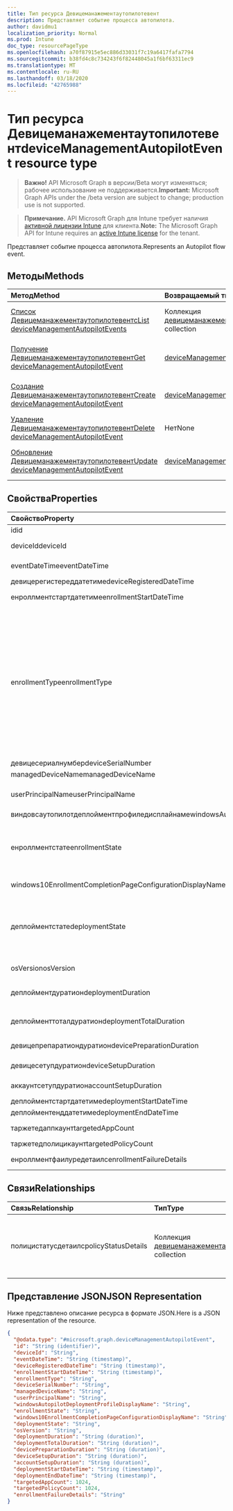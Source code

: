 ```yaml
---
title: Тип ресурса Девицеманажементаутопилотевент
description: Представляет событие процесса автопилота.
author: davidmu1
localization_priority: Normal
ms.prod: Intune
doc_type: resourcePageType
ms.openlocfilehash: a70f87915e5ec886d33031f7c19a6417fafa7794
ms.sourcegitcommit: b38fd4c8c734243f6f82448045a1f6bf63311ec9
ms.translationtype: MT
ms.contentlocale: ru-RU
ms.lasthandoff: 03/18/2020
ms.locfileid: "42765988"
---
```

# <a name="devicemanagementautopilotevent-resource-type"></a><span data-ttu-id="56830-103">Тип ресурса Девицеманажементаутопилотевент</span><span class="sxs-lookup"><span data-stu-id="56830-103">deviceManagementAutopilotEvent resource type</span></span>

> <span data-ttu-id="56830-104">**Важно!** API Microsoft Graph в версии/Beta могут изменяться; рабочее использование не поддерживается.</span><span class="sxs-lookup"><span data-stu-id="56830-104">**Important:** Microsoft Graph APIs under the /beta version are subject to change; production use is not supported.</span></span>

> <span data-ttu-id="56830-105">**Примечание.** API Microsoft Graph для Intune требует наличия [активной лицензии Intune](https://go.microsoft.com/fwlink/?linkid=839381) для клиента.</span><span class="sxs-lookup"><span data-stu-id="56830-105">**Note:** The Microsoft Graph API for Intune requires an [active Intune license](https://go.microsoft.com/fwlink/?linkid=839381) for the tenant.</span></span>

<span data-ttu-id="56830-106">Представляет событие процесса автопилота.</span><span class="sxs-lookup"><span data-stu-id="56830-106">Represents an Autopilot flow event.</span></span>

## <a name="methods"></a><span data-ttu-id="56830-107">Методы</span><span class="sxs-lookup"><span data-stu-id="56830-107">Methods</span></span>
|<span data-ttu-id="56830-108">Метод</span><span class="sxs-lookup"><span data-stu-id="56830-108">Method</span></span>|<span data-ttu-id="56830-109">Возвращаемый тип</span><span class="sxs-lookup"><span data-stu-id="56830-109">Return Type</span></span>|<span data-ttu-id="56830-110">Описание</span><span class="sxs-lookup"><span data-stu-id="56830-110">Description</span></span>|
|:---|:---|:---|
|[<span data-ttu-id="56830-111">Список Девицеманажементаутопилотевентс</span><span class="sxs-lookup"><span data-stu-id="56830-111">List deviceManagementAutopilotEvents</span></span>](../api/intune-troubleshooting-devicemanagementautopilotevent-list.md)|<span data-ttu-id="56830-112">Коллекция [девицеманажементаутопилотевент](../resources/intune-troubleshooting-devicemanagementautopilotevent.md)</span><span class="sxs-lookup"><span data-stu-id="56830-112">[deviceManagementAutopilotEvent](../resources/intune-troubleshooting-devicemanagementautopilotevent.md) collection</span></span>|<span data-ttu-id="56830-113">Список свойств и связей объектов [девицеманажементаутопилотевент](../resources/intune-troubleshooting-devicemanagementautopilotevent.md) .</span><span class="sxs-lookup"><span data-stu-id="56830-113">List properties and relationships of the [deviceManagementAutopilotEvent](../resources/intune-troubleshooting-devicemanagementautopilotevent.md) objects.</span></span>|
|[<span data-ttu-id="56830-114">Получение Девицеманажементаутопилотевент</span><span class="sxs-lookup"><span data-stu-id="56830-114">Get deviceManagementAutopilotEvent</span></span>](../api/intune-troubleshooting-devicemanagementautopilotevent-get.md)|[<span data-ttu-id="56830-115">deviceManagementAutopilotEvent</span><span class="sxs-lookup"><span data-stu-id="56830-115">deviceManagementAutopilotEvent</span></span>](../resources/intune-troubleshooting-devicemanagementautopilotevent.md)|<span data-ttu-id="56830-116">Чтение свойств и связей объекта [девицеманажементаутопилотевент](../resources/intune-troubleshooting-devicemanagementautopilotevent.md) .</span><span class="sxs-lookup"><span data-stu-id="56830-116">Read properties and relationships of the [deviceManagementAutopilotEvent](../resources/intune-troubleshooting-devicemanagementautopilotevent.md) object.</span></span>|
|[<span data-ttu-id="56830-117">Создание Девицеманажементаутопилотевент</span><span class="sxs-lookup"><span data-stu-id="56830-117">Create deviceManagementAutopilotEvent</span></span>](../api/intune-troubleshooting-devicemanagementautopilotevent-create.md)|[<span data-ttu-id="56830-118">deviceManagementAutopilotEvent</span><span class="sxs-lookup"><span data-stu-id="56830-118">deviceManagementAutopilotEvent</span></span>](../resources/intune-troubleshooting-devicemanagementautopilotevent.md)|<span data-ttu-id="56830-119">Создание нового объекта [девицеманажементаутопилотевент](../resources/intune-troubleshooting-devicemanagementautopilotevent.md) .</span><span class="sxs-lookup"><span data-stu-id="56830-119">Create a new [deviceManagementAutopilotEvent](../resources/intune-troubleshooting-devicemanagementautopilotevent.md) object.</span></span>|
|[<span data-ttu-id="56830-120">Удаление Девицеманажементаутопилотевент</span><span class="sxs-lookup"><span data-stu-id="56830-120">Delete deviceManagementAutopilotEvent</span></span>](../api/intune-troubleshooting-devicemanagementautopilotevent-delete.md)|<span data-ttu-id="56830-121">Нет</span><span class="sxs-lookup"><span data-stu-id="56830-121">None</span></span>|<span data-ttu-id="56830-122">Удаляет объект [девицеманажементаутопилотевент](../resources/intune-troubleshooting-devicemanagementautopilotevent.md).</span><span class="sxs-lookup"><span data-stu-id="56830-122">Deletes a [deviceManagementAutopilotEvent](../resources/intune-troubleshooting-devicemanagementautopilotevent.md).</span></span>|
|[<span data-ttu-id="56830-123">Обновление Девицеманажементаутопилотевент</span><span class="sxs-lookup"><span data-stu-id="56830-123">Update deviceManagementAutopilotEvent</span></span>](../api/intune-troubleshooting-devicemanagementautopilotevent-update.md)|[<span data-ttu-id="56830-124">deviceManagementAutopilotEvent</span><span class="sxs-lookup"><span data-stu-id="56830-124">deviceManagementAutopilotEvent</span></span>](../resources/intune-troubleshooting-devicemanagementautopilotevent.md)|<span data-ttu-id="56830-125">Обновление свойств объекта [девицеманажементаутопилотевент](../resources/intune-troubleshooting-devicemanagementautopilotevent.md) .</span><span class="sxs-lookup"><span data-stu-id="56830-125">Update the properties of a [deviceManagementAutopilotEvent](../resources/intune-troubleshooting-devicemanagementautopilotevent.md) object.</span></span>|

## <a name="properties"></a><span data-ttu-id="56830-126">Свойства</span><span class="sxs-lookup"><span data-stu-id="56830-126">Properties</span></span>
|<span data-ttu-id="56830-127">Свойство</span><span class="sxs-lookup"><span data-stu-id="56830-127">Property</span></span>|<span data-ttu-id="56830-128">Тип</span><span class="sxs-lookup"><span data-stu-id="56830-128">Type</span></span>|<span data-ttu-id="56830-129">Описание</span><span class="sxs-lookup"><span data-stu-id="56830-129">Description</span></span>|
|:---|:---|:---|
|<span data-ttu-id="56830-130">id</span><span class="sxs-lookup"><span data-stu-id="56830-130">id</span></span>|<span data-ttu-id="56830-131">Строка</span><span class="sxs-lookup"><span data-stu-id="56830-131">String</span></span>|<span data-ttu-id="56830-132">UUID объекта.</span><span class="sxs-lookup"><span data-stu-id="56830-132">UUID for the object</span></span>|
|<span data-ttu-id="56830-133">deviceId</span><span class="sxs-lookup"><span data-stu-id="56830-133">deviceId</span></span>|<span data-ttu-id="56830-134">String</span><span class="sxs-lookup"><span data-stu-id="56830-134">String</span></span>|<span data-ttu-id="56830-135">Идентификатор устройства, связанный с объектом</span><span class="sxs-lookup"><span data-stu-id="56830-135">Device id associated with the object</span></span>|
|<span data-ttu-id="56830-136">eventDateTime</span><span class="sxs-lookup"><span data-stu-id="56830-136">eventDateTime</span></span>|<span data-ttu-id="56830-137">DateTimeOffset</span><span class="sxs-lookup"><span data-stu-id="56830-137">DateTimeOffset</span></span>|<span data-ttu-id="56830-138">Время возникновения события.</span><span class="sxs-lookup"><span data-stu-id="56830-138">Time when the event occurred .</span></span>|
|<span data-ttu-id="56830-139">девицерегистереддатетиме</span><span class="sxs-lookup"><span data-stu-id="56830-139">deviceRegisteredDateTime</span></span>|<span data-ttu-id="56830-140">DateTimeOffset</span><span class="sxs-lookup"><span data-stu-id="56830-140">DateTimeOffset</span></span>|<span data-ttu-id="56830-141">Дата регистрации устройства.</span><span class="sxs-lookup"><span data-stu-id="56830-141">Device registration date.</span></span>|
|<span data-ttu-id="56830-142">енроллментстартдатетиме</span><span class="sxs-lookup"><span data-stu-id="56830-142">enrollmentStartDateTime</span></span>|<span data-ttu-id="56830-143">DateTimeOffset</span><span class="sxs-lookup"><span data-stu-id="56830-143">DateTimeOffset</span></span>|<span data-ttu-id="56830-144">Дата начала регистрации устройства.</span><span class="sxs-lookup"><span data-stu-id="56830-144">Device enrollment start date.</span></span>|
|<span data-ttu-id="56830-145">enrollmentType</span><span class="sxs-lookup"><span data-stu-id="56830-145">enrollmentType</span></span>|[<span data-ttu-id="56830-146">windowsAutopilotEnrollmentType</span><span class="sxs-lookup"><span data-stu-id="56830-146">windowsAutopilotEnrollmentType</span></span>](../resources/intune-troubleshooting-windowsautopilotenrollmenttype.md)|<span data-ttu-id="56830-147">Тип регистрации.</span><span class="sxs-lookup"><span data-stu-id="56830-147">Enrollment type.</span></span> <span data-ttu-id="56830-148">Возможные значения: `unknown`, `azureADJoinedWithAutopilotProfile`, `offlineDomainJoined`, `azureADJoinedUsingDeviceAuthWithAutopilotProfile`, `azureADJoinedUsingDeviceAuthWithoutAutopilotProfile`, `azureADJoinedWithOfflineAutopilotProfile`, `azureADJoinedWithWhiteGlove`, `offlineDomainJoinedWithWhiteGlove`, `offlineDomainJoinedWithOfflineAutopilotProfile`.</span><span class="sxs-lookup"><span data-stu-id="56830-148">Possible values are: `unknown`, `azureADJoinedWithAutopilotProfile`, `offlineDomainJoined`, `azureADJoinedUsingDeviceAuthWithAutopilotProfile`, `azureADJoinedUsingDeviceAuthWithoutAutopilotProfile`, `azureADJoinedWithOfflineAutopilotProfile`, `azureADJoinedWithWhiteGlove`, `offlineDomainJoinedWithWhiteGlove`, `offlineDomainJoinedWithOfflineAutopilotProfile`.</span></span>|
|<span data-ttu-id="56830-149">девицесериалнумбер</span><span class="sxs-lookup"><span data-stu-id="56830-149">deviceSerialNumber</span></span>|<span data-ttu-id="56830-150">String</span><span class="sxs-lookup"><span data-stu-id="56830-150">String</span></span>|<span data-ttu-id="56830-151">Серийный номер устройства.</span><span class="sxs-lookup"><span data-stu-id="56830-151">Device serial number.</span></span>|
|<span data-ttu-id="56830-152">managedDeviceName</span><span class="sxs-lookup"><span data-stu-id="56830-152">managedDeviceName</span></span>|<span data-ttu-id="56830-153">String</span><span class="sxs-lookup"><span data-stu-id="56830-153">String</span></span>|<span data-ttu-id="56830-154">Управляемое имя устройства.</span><span class="sxs-lookup"><span data-stu-id="56830-154">Managed device name.</span></span>|
|<span data-ttu-id="56830-155">userPrincipalName</span><span class="sxs-lookup"><span data-stu-id="56830-155">userPrincipalName</span></span>|<span data-ttu-id="56830-156">String</span><span class="sxs-lookup"><span data-stu-id="56830-156">String</span></span>|<span data-ttu-id="56830-157">Имя участника пользователя, используемое для регистрации устройства.</span><span class="sxs-lookup"><span data-stu-id="56830-157">User principal name used to enroll the device.</span></span>|
|<span data-ttu-id="56830-158">виндовсаутопилотдеплойментпрофиледисплайнаме</span><span class="sxs-lookup"><span data-stu-id="56830-158">windowsAutopilotDeploymentProfileDisplayName</span></span>|<span data-ttu-id="56830-159">String</span><span class="sxs-lookup"><span data-stu-id="56830-159">String</span></span>|<span data-ttu-id="56830-160">Имя профиля для автопилота.</span><span class="sxs-lookup"><span data-stu-id="56830-160">Autopilot profile name.</span></span>|
|<span data-ttu-id="56830-161">енроллментстате</span><span class="sxs-lookup"><span data-stu-id="56830-161">enrollmentState</span></span>|[<span data-ttu-id="56830-162">енроллментстате</span><span class="sxs-lookup"><span data-stu-id="56830-162">enrollmentState</span></span>](../resources/intune-shared-enrollmentstate.md)|<span data-ttu-id="56830-163">Не удалось зарегистрировать состояние регистрации, например "зарегистрировано".</span><span class="sxs-lookup"><span data-stu-id="56830-163">Enrollment state like Enrolled, Failed.</span></span> <span data-ttu-id="56830-164">Возможные значения: `unknown`, `enrolled`, `pendingReset`, `failed`, `notContacted`, `blocked`.</span><span class="sxs-lookup"><span data-stu-id="56830-164">Possible values are: `unknown`, `enrolled`, `pendingReset`, `failed`, `notContacted`, `blocked`.</span></span>|
|<span data-ttu-id="56830-165">windows10EnrollmentCompletionPageConfigurationDisplayName</span><span class="sxs-lookup"><span data-stu-id="56830-165">windows10EnrollmentCompletionPageConfigurationDisplayName</span></span>|<span data-ttu-id="56830-166">String</span><span class="sxs-lookup"><span data-stu-id="56830-166">String</span></span>|<span data-ttu-id="56830-167">Имя профиля страницы состояния регистрации</span><span class="sxs-lookup"><span data-stu-id="56830-167">Enrollment Status Page profile name</span></span>|
|<span data-ttu-id="56830-168">деплойментстате</span><span class="sxs-lookup"><span data-stu-id="56830-168">deploymentState</span></span>|[<span data-ttu-id="56830-169">windowsAutopilotDeploymentState</span><span class="sxs-lookup"><span data-stu-id="56830-169">windowsAutopilotDeploymentState</span></span>](../resources/intune-troubleshooting-windowsautopilotdeploymentstate.md)|<span data-ttu-id="56830-170">Состояние развертывания, например успешное выполнение, сбой, выполнение, Сукцессвистимеаут.</span><span class="sxs-lookup"><span data-stu-id="56830-170">Deployment state like Success, Failure, InProgress, SuccessWithTimeout.</span></span> <span data-ttu-id="56830-171">Возможные значения: `unknown`, `success`, `inProgress`, `failure`, `successWithTimeout`.</span><span class="sxs-lookup"><span data-stu-id="56830-171">Possible values are: `unknown`, `success`, `inProgress`, `failure`, `successWithTimeout`.</span></span>|
|<span data-ttu-id="56830-172">osVersion</span><span class="sxs-lookup"><span data-stu-id="56830-172">osVersion</span></span>|<span data-ttu-id="56830-173">String</span><span class="sxs-lookup"><span data-stu-id="56830-173">String</span></span>|<span data-ttu-id="56830-174">Версия операционной системы устройства.</span><span class="sxs-lookup"><span data-stu-id="56830-174">Device operating system version.</span></span>|
|<span data-ttu-id="56830-175">деплойментдуратион</span><span class="sxs-lookup"><span data-stu-id="56830-175">deploymentDuration</span></span>|<span data-ttu-id="56830-176">Длительность</span><span class="sxs-lookup"><span data-stu-id="56830-176">Duration</span></span>|<span data-ttu-id="56830-177">Длительность развертывания с автопилотной версией, включая регистрацию.</span><span class="sxs-lookup"><span data-stu-id="56830-177">Autopilot deployment duration including enrollment.</span></span>|
|<span data-ttu-id="56830-178">деплойменттоталдуратион</span><span class="sxs-lookup"><span data-stu-id="56830-178">deploymentTotalDuration</span></span>|<span data-ttu-id="56830-179">Длительность</span><span class="sxs-lookup"><span data-stu-id="56830-179">Duration</span></span>|<span data-ttu-id="56830-180">Общее время развертывания с экрана регистрации на рабочем столе.</span><span class="sxs-lookup"><span data-stu-id="56830-180">Total deployment duration from enrollment to Desktop screen.</span></span>|
|<span data-ttu-id="56830-181">девицепрепаратиондуратион</span><span class="sxs-lookup"><span data-stu-id="56830-181">devicePreparationDuration</span></span>|<span data-ttu-id="56830-182">Длительность</span><span class="sxs-lookup"><span data-stu-id="56830-182">Duration</span></span>|<span data-ttu-id="56830-183">Время, затраченное на регистрацию устройств.</span><span class="sxs-lookup"><span data-stu-id="56830-183">Time spent in device enrollment.</span></span>|
|<span data-ttu-id="56830-184">девицесетупдуратион</span><span class="sxs-lookup"><span data-stu-id="56830-184">deviceSetupDuration</span></span>|<span data-ttu-id="56830-185">Длительность</span><span class="sxs-lookup"><span data-stu-id="56830-185">Duration</span></span>|<span data-ttu-id="56830-186">Время, затраченное на устройство ESP.</span><span class="sxs-lookup"><span data-stu-id="56830-186">Time spent in device ESP.</span></span>|
|<span data-ttu-id="56830-187">аккаунтсетупдуратион</span><span class="sxs-lookup"><span data-stu-id="56830-187">accountSetupDuration</span></span>|<span data-ttu-id="56830-188">Длительность</span><span class="sxs-lookup"><span data-stu-id="56830-188">Duration</span></span>|<span data-ttu-id="56830-189">Время, затраченное на ESP пользователем.</span><span class="sxs-lookup"><span data-stu-id="56830-189">Time spent in user ESP.</span></span>|
|<span data-ttu-id="56830-190">деплойментстартдатетиме</span><span class="sxs-lookup"><span data-stu-id="56830-190">deploymentStartDateTime</span></span>|<span data-ttu-id="56830-191">DateTimeOffset</span><span class="sxs-lookup"><span data-stu-id="56830-191">DateTimeOffset</span></span>|<span data-ttu-id="56830-192">Время начала развертывания.</span><span class="sxs-lookup"><span data-stu-id="56830-192">Deployment start time.</span></span>|
|<span data-ttu-id="56830-193">деплойментенддатетиме</span><span class="sxs-lookup"><span data-stu-id="56830-193">deploymentEndDateTime</span></span>|<span data-ttu-id="56830-194">DateTimeOffset</span><span class="sxs-lookup"><span data-stu-id="56830-194">DateTimeOffset</span></span>|<span data-ttu-id="56830-195">Время окончания развертывания.</span><span class="sxs-lookup"><span data-stu-id="56830-195">Deployment end time.</span></span>|
|<span data-ttu-id="56830-196">таржетедаппкаунт</span><span class="sxs-lookup"><span data-stu-id="56830-196">targetedAppCount</span></span>|<span data-ttu-id="56830-197">Int32</span><span class="sxs-lookup"><span data-stu-id="56830-197">Int32</span></span>|<span data-ttu-id="56830-198">Количество целевых приложений.</span><span class="sxs-lookup"><span data-stu-id="56830-198">Count of applications targeted.</span></span>|
|<span data-ttu-id="56830-199">таржетедполицикаунт</span><span class="sxs-lookup"><span data-stu-id="56830-199">targetedPolicyCount</span></span>|<span data-ttu-id="56830-200">Int32</span><span class="sxs-lookup"><span data-stu-id="56830-200">Int32</span></span>|<span data-ttu-id="56830-201">Количество целевых политик.</span><span class="sxs-lookup"><span data-stu-id="56830-201">Count of policies targeted.</span></span>|
|<span data-ttu-id="56830-202">енроллментфаилуредетаилс</span><span class="sxs-lookup"><span data-stu-id="56830-202">enrollmentFailureDetails</span></span>|<span data-ttu-id="56830-203">String</span><span class="sxs-lookup"><span data-stu-id="56830-203">String</span></span>|<span data-ttu-id="56830-204">Сведения о сбоях при регистрации.</span><span class="sxs-lookup"><span data-stu-id="56830-204">Enrollment failure details.</span></span>|

## <a name="relationships"></a><span data-ttu-id="56830-205">Связи</span><span class="sxs-lookup"><span data-stu-id="56830-205">Relationships</span></span>
|<span data-ttu-id="56830-206">Связь</span><span class="sxs-lookup"><span data-stu-id="56830-206">Relationship</span></span>|<span data-ttu-id="56830-207">Тип</span><span class="sxs-lookup"><span data-stu-id="56830-207">Type</span></span>|<span data-ttu-id="56830-208">Описание</span><span class="sxs-lookup"><span data-stu-id="56830-208">Description</span></span>|
|:---|:---|:---|
|<span data-ttu-id="56830-209">полицистатусдетаилс</span><span class="sxs-lookup"><span data-stu-id="56830-209">policyStatusDetails</span></span>|<span data-ttu-id="56830-210">Коллекция [девицеманажементаутопилотполицистатусдетаил](../resources/intune-troubleshooting-devicemanagementautopilotpolicystatusdetail.md)</span><span class="sxs-lookup"><span data-stu-id="56830-210">[deviceManagementAutopilotPolicyStatusDetail](../resources/intune-troubleshooting-devicemanagementautopilotpolicystatusdetail.md) collection</span></span>|<span data-ttu-id="56830-211">Сведения о политике и состоянии приложения для этого устройства.</span><span class="sxs-lookup"><span data-stu-id="56830-211">Policy and application status details for this device.</span></span>|

## <a name="json-representation"></a><span data-ttu-id="56830-212">Представление JSON</span><span class="sxs-lookup"><span data-stu-id="56830-212">JSON Representation</span></span>
<span data-ttu-id="56830-213">Ниже представлено описание ресурса в формате JSON.</span><span class="sxs-lookup"><span data-stu-id="56830-213">Here is a JSON representation of the resource.</span></span>
<!-- {
  "blockType": "resource",
  "keyProperty": "id",
  "@odata.type": "microsoft.graph.deviceManagementAutopilotEvent"
}
-->
``` json
{
  "@odata.type": "#microsoft.graph.deviceManagementAutopilotEvent",
  "id": "String (identifier)",
  "deviceId": "String",
  "eventDateTime": "String (timestamp)",
  "deviceRegisteredDateTime": "String (timestamp)",
  "enrollmentStartDateTime": "String (timestamp)",
  "enrollmentType": "String",
  "deviceSerialNumber": "String",
  "managedDeviceName": "String",
  "userPrincipalName": "String",
  "windowsAutopilotDeploymentProfileDisplayName": "String",
  "enrollmentState": "String",
  "windows10EnrollmentCompletionPageConfigurationDisplayName": "String",
  "deploymentState": "String",
  "osVersion": "String",
  "deploymentDuration": "String (duration)",
  "deploymentTotalDuration": "String (duration)",
  "devicePreparationDuration": "String (duration)",
  "deviceSetupDuration": "String (duration)",
  "accountSetupDuration": "String (duration)",
  "deploymentStartDateTime": "String (timestamp)",
  "deploymentEndDateTime": "String (timestamp)",
  "targetedAppCount": 1024,
  "targetedPolicyCount": 1024,
  "enrollmentFailureDetails": "String"
}
```



